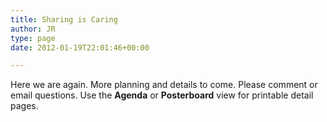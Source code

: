 ```yaml
---
title: Sharing is Caring
author: JR
type: page
date: 2012-01-19T22:01:46+00:00

---
```

Here we are again. More planning and details to come. Please comment or email questions. Use the **Agenda** or **Posterboard** view for printable detail pages.